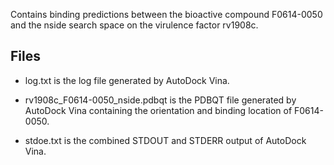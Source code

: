 Contains binding predictions between the bioactive compound F0614-0050 and the nside search space on the virulence factor rv1908c.

## Files

- log.txt is the log file generated by AutoDock Vina.

- rv1908c_F0614-0050_nside.pdbqt is the PDBQT file generated by AutoDock Vina containing the orientation and binding location of F0614-0050.

- stdoe.txt is the combined STDOUT and STDERR output of AutoDock Vina.

